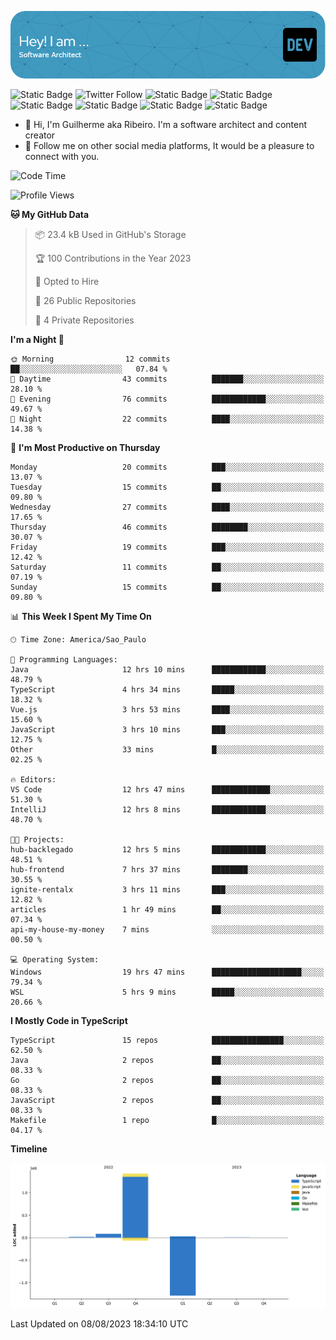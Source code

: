 ![Header](./assets/github-header-image.png)

![Static Badge](https://img.shields.io/badge/Software%20Architect-blue)
 ![Twitter Follow](https://img.shields.io/twitter/follow/dev_pkg) ![Static Badge](https://img.shields.io/badge/Java-orange) ![Static Badge](https://img.shields.io/badge/Springboot-green) ![Static Badge](https://img.shields.io/badge/Golang-blue) ![Static Badge](https://img.shields.io/badge/Nodejs-green) ![Static Badge](https://img.shields.io/badge/Javascript-yellow) ![Static Badge](https://img.shields.io/badge/Vuejs-green)

- 👋 Hi, I'm Guilherme aka Ribeiro. I'm a software architect and content creator
- 👀 Follow me on other social media platforms, It would be a pleasure to connect with you.

<!--START_SECTION:waka-->
![Code Time](http://img.shields.io/badge/Code%20Time-32%20hrs%203%20mins-blue)

![Profile Views](http://img.shields.io/badge/Profile%20Views-242-blue)

**🐱 My GitHub Data** 

> 📦 23.4 kB Used in GitHub's Storage 
 > 
> 🏆 100 Contributions in the Year 2023
 > 
> 💼 Opted to Hire
 > 
> 📜 26 Public Repositories 
 > 
> 🔑 4 Private Repositories 
 > 
**I'm a Night 🦉** 

```text
🌞 Morning                12 commits          ██░░░░░░░░░░░░░░░░░░░░░░░   07.84 % 
🌆 Daytime                43 commits          ███████░░░░░░░░░░░░░░░░░░   28.10 % 
🌃 Evening                76 commits          ████████████░░░░░░░░░░░░░   49.67 % 
🌙 Night                  22 commits          ████░░░░░░░░░░░░░░░░░░░░░   14.38 % 
```
📅 **I'm Most Productive on Thursday** 

```text
Monday                   20 commits          ███░░░░░░░░░░░░░░░░░░░░░░   13.07 % 
Tuesday                  15 commits          ██░░░░░░░░░░░░░░░░░░░░░░░   09.80 % 
Wednesday                27 commits          ████░░░░░░░░░░░░░░░░░░░░░   17.65 % 
Thursday                 46 commits          ████████░░░░░░░░░░░░░░░░░   30.07 % 
Friday                   19 commits          ███░░░░░░░░░░░░░░░░░░░░░░   12.42 % 
Saturday                 11 commits          ██░░░░░░░░░░░░░░░░░░░░░░░   07.19 % 
Sunday                   15 commits          ██░░░░░░░░░░░░░░░░░░░░░░░   09.80 % 
```


📊 **This Week I Spent My Time On** 

```text
🕑︎ Time Zone: America/Sao_Paulo

💬 Programming Languages: 
Java                     12 hrs 10 mins      ████████████░░░░░░░░░░░░░   48.79 % 
TypeScript               4 hrs 34 mins       █████░░░░░░░░░░░░░░░░░░░░   18.32 % 
Vue.js                   3 hrs 53 mins       ████░░░░░░░░░░░░░░░░░░░░░   15.60 % 
JavaScript               3 hrs 10 mins       ███░░░░░░░░░░░░░░░░░░░░░░   12.75 % 
Other                    33 mins             █░░░░░░░░░░░░░░░░░░░░░░░░   02.25 % 

🔥 Editors: 
VS Code                  12 hrs 47 mins      █████████████░░░░░░░░░░░░   51.30 % 
IntelliJ                 12 hrs 8 mins       ████████████░░░░░░░░░░░░░   48.70 % 

🐱‍💻 Projects: 
hub-backlegado           12 hrs 5 mins       ████████████░░░░░░░░░░░░░   48.51 % 
hub-frontend             7 hrs 37 mins       ████████░░░░░░░░░░░░░░░░░   30.55 % 
ignite-rentalx           3 hrs 11 mins       ███░░░░░░░░░░░░░░░░░░░░░░   12.82 % 
articles                 1 hr 49 mins        ██░░░░░░░░░░░░░░░░░░░░░░░   07.34 % 
api-my-house-my-money    7 mins              ░░░░░░░░░░░░░░░░░░░░░░░░░   00.50 % 

💻 Operating System: 
Windows                  19 hrs 47 mins      ████████████████████░░░░░   79.34 % 
WSL                      5 hrs 9 mins        █████░░░░░░░░░░░░░░░░░░░░   20.66 % 
```

**I Mostly Code in TypeScript** 

```text
TypeScript               15 repos            ████████████████░░░░░░░░░   62.50 % 
Java                     2 repos             ██░░░░░░░░░░░░░░░░░░░░░░░   08.33 % 
Go                       2 repos             ██░░░░░░░░░░░░░░░░░░░░░░░   08.33 % 
JavaScript               2 repos             ██░░░░░░░░░░░░░░░░░░░░░░░   08.33 % 
Makefile                 1 repo              █░░░░░░░░░░░░░░░░░░░░░░░░   04.17 % 
```



**Timeline**

![Lines of Code chart](https://raw.githubusercontent.com/Guilhrib/Guilhrib/main/assets/bar_graph.png)


 Last Updated on 08/08/2023 18:34:10 UTC
<!--END_SECTION:waka-->
